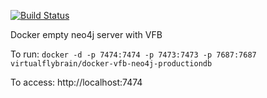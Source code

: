 [![Build Status](https://travis-ci.org/VirtualFlyBrain/Docker-VFB-Neo4j.svg?branch=master)](https://travis-ci.org/VirtualFlyBrain/Docker-VFB-Neo4j)

Docker empty neo4j server with VFB

To run:
```docker -d -p 7474:7474 -p 7473:7473 -p 7687:7687 virtualflybrain/docker-vfb-neo4j-productiondb```

To access:
http://localhost:7474
